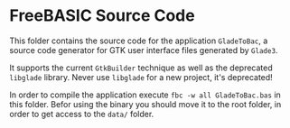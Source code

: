 FreeBASIC Source Code
=====================

This folder contains the source code for the application `GladeToBac`,
a source code generator for GTK user interface files generated by
`Glade3`.

It supports the current `GtkBuilder` technique as well as the
deprecated `libglade` library. Never use `libglade` for a new project,
it's deprecated!

In order to compile the application execute `fbc -w all GladeToBac.bas`
in this folder. Befor using the binary you should move it to the root
folder, in order to get access to the `data/` folder.
